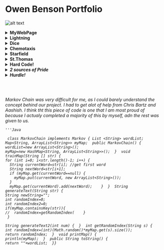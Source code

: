 
<h1><b>Owen Benson Portfolio</b></h1>

![alt text](https://www.brainyquote.com/photos_tr/en/h/hjacksonbrownjr/382774/hjacksonbrownjr1-2x.jpg )
<details><summary><b> MyWebPage </b></summary>
 <p>
  
  * [here](https://bensonomb.github.io/WebpageOwen/)
  * <i>The Webpage was a good intro to this school year and I found it interesting how we learned about what actual webistes use. At first I thought I was actually good at this subject, but when other kids made their websites I realized how little I know about everything.</i>
 </p>
  </details>
  
 <details><summary><b>Lightning </b></summary>
 <p>
  
  * [here](https://bensonomb.github.io/lightning2/index.html)
  * <i>The Lightning lab was really cool to look at, but I only figuired out how it worked after I finished, when I had time to think it over. It was fun but I really struggled with the major concepts like connecting different classes. I employed my tactic of using random numbers in my code and seeing what happens, then once something cool comes out I go back and see why that is. It comes up with some pretty funky stuff.</i>
 </p>
  </details>
  
<details><summary><b> Dice </b></summary>
 <p>
  
  * [here](https://github.com/ACS-2018-2019/Benson.O/blob/master/Screen%20Shot%202019-05-21%20at%2012.52.06%20PM.png)
  * <i>I was completely and utterly lost on Dice. I had no idea where to start and I even struggled on the minor code. To me, the major concept code like the scanner class is very difficult to wrap my brain around, but In Dice the smaller code (for loops and such) was 
  a challenge by itself. I employed the help of Dr.R, my classmates and even the internet to figuire out why my dice were so wonky, but it was never fixed.</i>
 </p>
 </details>
  
 <details><summary><b> Chemotaxis </b></summary>
 <p>
  
  * [here](https://github.com/ACS-2018-2019/Benson.O/blob/master/Screen%20Shot%202019-05-21%20at%2012.46.03%20PM.png)
  * <i>Chemotaxis was really cool because it had alot of potential to create some fun games. It reminded me of the final project from AP Comp Sci and I wish we had more time to explore the possibilities and really explore what chemotaxis could be. I found the real life application in biology to be cool as well, and I can imagine this code being used for studies.</i>
 </p>
 </details>
  
<details><summary><b> Starfield </b></summary>
 <p>
  
  * [here](https://github.com/ACS-2018-2019/Benson.O/blob/master/Screen%20Shot%202019-05-21%20at%2012.54.15%20PM.png)
  * <i> I was astonished by what the other people made, and I realized just how much I suck at Computer Science. This is the lab I wish was more relaxed with the due date, because it had alot of potential for really awesome code. After seeing some of the 3D projects I was inspired to try something like that but didn't get a chance. I hope we do something in the future similar to this.</i>
 </p>
 </details>
  
 <details><summary><b> St.Thomas </b></summary>
 <p>
  
   *  [here](https://docs.google.com/presentation/d/e/2PACX-1vSP2GNKvvXJNqUpuG9-HYwJcOF9SgRrhvP0IVNJMrkWlJFsjdZhfSBbly79so4iVE1JYtAqScrAQ7IM/pub?start=false&loop=false&delayms=3000)
   * <i>The college presentation was really weird for me, because I did it on my backup college and thus didnt really care about it. I was also caught off-guard presenting day one and I really wish I could have done more research. I didnt focus on the Computer Science part of St.Thomas because if I go there I will go engineering. But I should have done a better job.</i>
 </p>
 </details>

<details><summary><b> Hard Code! </b></summary>
    

  <br/><br/>The following code was difficult because I found the subject matter of LinkedList to be very abstract and hard to imagine. I think that the entire "node" aspect of the LinkedList to be very alien to me, as I am used to the usual data structures which seem somewhat the same in comparison.
<p>


<i>  public static void skipEveryOther(ListNode list)
  {while(list!=null&&list.getNext()!=null) {
    list.setNext(list.getNext().getNext());
    list=list.getNext();
  }
  }
</p>
</details>

<details><summary><b> 2 sources of Pride </b></summary>
 <p>
  <i> I am proud of how I have slowly understood more and more of the grand concepts of Code, which have always been a struggle for me. When I think of the classes from last year, I can finally identify what I was doing and what the code that was given to us was doing. I feel like my grand understanding of code has increased. I am also proud of how much I know about exceptions. I really threw alot of time to learning about what try catch methods do and theyre honeslty one of the only concepts I understand from this year so far. </i><br/>
  
 
   private void inOrder(TreeNode tree) {
    if (tree != null) {
      inOrder(tree.getLeft());
      System.out.print(tree.getValue() + " ");
      inOrder(tree.getRight());
    }
  }
      <br/>
      I am proud of this snippet of code because I actually understand what this is doing for the code, and I understand what this means to the Trre lan. This is a rare opportunuty for me.
 </p>
 </details>

<details><summary><b> Hurdle! </b></summary>
 <p>
    <i>I felt like I did not belong in this clase. I had alot of troubles in this class primarily because I have absolutley no interest in Computer Science, and my lack of interest led me to not care about the class as much. Also, this type of class is very strange to me. I can see why we think that a looser class structure would wokr better, but I now know that I prefere the classic class structure of lecturing and quizess. I was also stricken by multiple techological problems that really restricted me in what I could do.</i>
 </p>
 </details>
 
 <br/><br/>
 
 <i> Markov Chain was very difficult for me, as I could barely understand the concept behind our project. I had to get alot of help from Chris Bartz and Aashish. I think tht this piece of code is one that I am most proud of because I actualy completed a majority of this by myself, adn the rest was given to us.  </i>
    
    '''Java
 
     class MarkovChain implements Markov { List <String> wordList;  Map<String, ArrayList<String>> myMap;  public MarkovChain() {
    wordList=new ArrayList<String>();
    myMap=new HashMap<String, ArrayList<String>>();  }  void trainMap(String [] str) {
    for (int i=0; i<str.length()-1; i++) {
      String currentWord=str[i]; //get first word
      String nextWord=str[i+1];
      if (myMap.get(currentWord==null) {
        myMap.put(currentWord, new ArrayList<String>());
      }
      myMap.get(currentWord).add(nextWord);    }  }  String generateText(String str) {
    String newString="";
    int randomIndex=0;
    int randomIndex2=0;
    if(myMap.containsKey(str)){
    //  randomIndex=getRandomIndex(    }     
     }

    String generateText2(int num) {  }  int getRandomIndex(String s) {
    int randomIndex=(int)(Math.random()*myMap.get(s).size());
    return randomIndex;  }  void printMap() {
    println(myMap);  }  public String toString() {
    return ""+wordList;  }}
  
